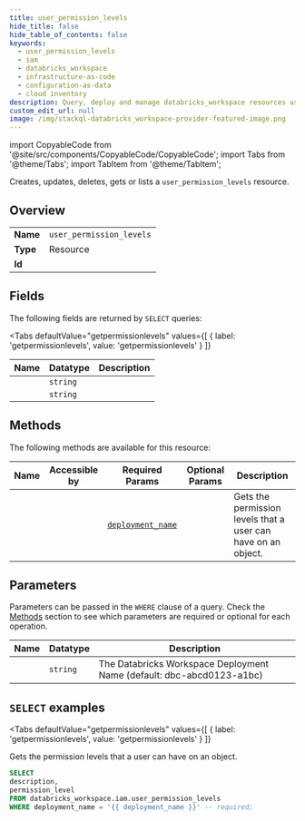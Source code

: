 ```yaml
--- 
title: user_permission_levels
hide_title: false
hide_table_of_contents: false
keywords:
  - user_permission_levels
  - iam
  - databricks_workspace
  - infrastructure-as-code
  - configuration-as-data
  - cloud inventory
description: Query, deploy and manage databricks_workspace resources using SQL
custom_edit_url: null
image: /img/stackql-databricks_workspace-provider-featured-image.png
---
```


import CopyableCode from '@site/src/components/CopyableCode/CopyableCode';
import Tabs from '@theme/Tabs';
import TabItem from '@theme/TabItem';

Creates, updates, deletes, gets or lists a <code>user_permission_levels</code> resource.

## Overview
<table><tbody>
<tr><td><b>Name</b></td><td><code>user_permission_levels</code></td></tr>
<tr><td><b>Type</b></td><td>Resource</td></tr>
<tr><td><b>Id</b></td><td><CopyableCode code="databricks_workspace.iam.user_permission_levels" /></td></tr>
</tbody></table>

## Fields

The following fields are returned by `SELECT` queries:

<Tabs
    defaultValue="getpermissionlevels"
    values={[
        { label: 'getpermissionlevels', value: 'getpermissionlevels' }
    ]}
>
<TabItem value="getpermissionlevels">

<table>
<thead>
    <tr>
    <th>Name</th>
    <th>Datatype</th>
    <th>Description</th>
    </tr>
</thead>
<tbody>
<tr>
    <td><CopyableCode code="description" /></td>
    <td><code>string</code></td>
    <td></td>
</tr>
<tr>
    <td><CopyableCode code="permission_level" /></td>
    <td><code>string</code></td>
    <td></td>
</tr>
</tbody>
</table>
</TabItem>
</Tabs>

## Methods

The following methods are available for this resource:

<table>
<thead>
    <tr>
    <th>Name</th>
    <th>Accessible by</th>
    <th>Required Params</th>
    <th>Optional Params</th>
    <th>Description</th>
    </tr>
</thead>
<tbody>
<tr>
    <td><a href="#getpermissionlevels"><CopyableCode code="getpermissionlevels" /></a></td>
    <td><CopyableCode code="select" /></td>
    <td><a href="#parameter-deployment_name"><code>deployment_name</code></a></td>
    <td></td>
    <td>Gets the permission levels that a user can have on an object.</td>
</tr>
</tbody>
</table>

## Parameters

Parameters can be passed in the `WHERE` clause of a query. Check the [Methods](#methods) section to see which parameters are required or optional for each operation.

<table>
<thead>
    <tr>
    <th>Name</th>
    <th>Datatype</th>
    <th>Description</th>
    </tr>
</thead>
<tbody>
<tr id="parameter-deployment_name">
    <td><CopyableCode code="deployment_name" /></td>
    <td><code>string</code></td>
    <td>The Databricks Workspace Deployment Name (default: dbc-abcd0123-a1bc)</td>
</tr>
</tbody>
</table>

## `SELECT` examples

<Tabs
    defaultValue="getpermissionlevels"
    values={[
        { label: 'getpermissionlevels', value: 'getpermissionlevels' }
    ]}
>
<TabItem value="getpermissionlevels">

Gets the permission levels that a user can have on an object.

```sql
SELECT
description,
permission_level
FROM databricks_workspace.iam.user_permission_levels
WHERE deployment_name = '{{ deployment_name }}' -- required;
```
</TabItem>
</Tabs>
